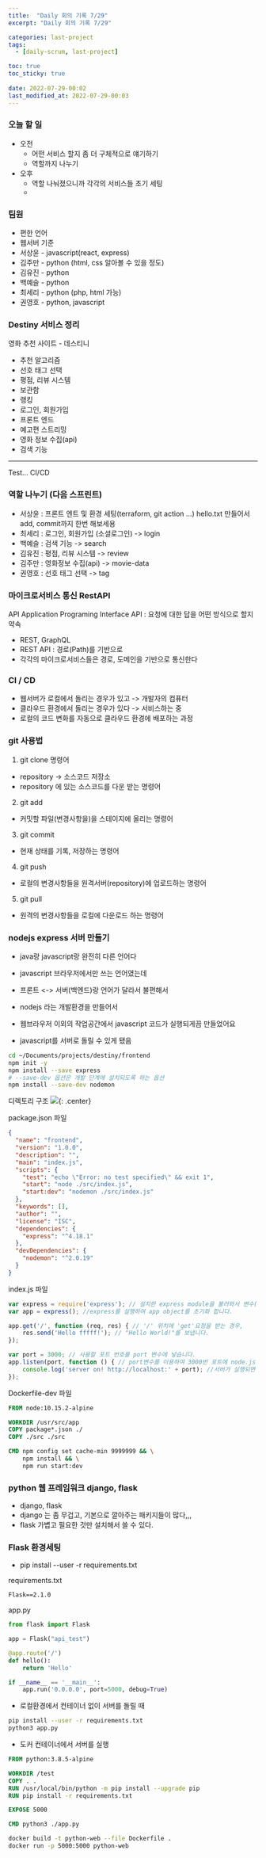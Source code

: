 ```yaml
---
title:  "Daily 회의 기록 7/29"
excerpt: "Daily 회의 기록 7/29"

categories: last-project
tags:
  - [daily-scrum, last-project]

toc: true
toc_sticky: true
 
date: 2022-07-29-00:02
last_modified_at: 2022-07-29-00:03
---
```

### 오늘 할 일
- 오전
  - 어떤 서비스 할지 좀 더 구체적으로 얘기하기
  - 역할까지 나누기
- 오후
  - 역할 나눠졌으니까 각각의 서비스들 초기 세팅
  - 

### 팀원
- 편한 언어
- 웹서버 기준
- 서상윤 - javascript(react, express)
- 김주만 - python (html, css 알아볼 수 있을 정도)
- 김유진 - python 
- 백예슬 - python
- 최세리 - python (php, html 가능)
- 권영호 - python, javascript

### Destiny 서비스 정리
영화 추천 사이트 - 데스티니
- 추천 알고리즘
- 선호 태그 선택
- 평점, 리뷰 시스템
- 보관함
- 랭킹
- 로그인, 회원가입
- 프론트 엔드
- 예고편 스트리밍
- 영화 정보 수집(api) 
- 검색 기능 
------------------------
Test...
CI/CD
### 역할 나누기 (다음 스프린트)
- 서상윤 : 프론트 엔트 및 환경 세팅(terraform, git action ...) hello.txt 만들어서 add, commit까지 한번 해보세용
- 최세리 : 로그인, 회원가입 (소셜로그인)                  -> login 
- 백예슬 : 검색 기능                                    -> search
- 김유진 : 평점, 리뷰 시스템                            -> review
- 김주만 : 영화정보 수집(api)                           -> movie-data
- 권영호 : 선호 태그 선택                               -> tag

### 마이크로서비스 통신 RestAPI
API Application Programing Interface
API : 요청에 대한 답을 어떤 방식으로 할지 약속
- REST, GraphQL
- REST API : 경로(Path)를 기반으로 
- 각각의 마이크로서비스들은 경로, 도메인을 기반으로 통신한다

### CI / CD
- 웹서버가 로컬에서 돌리는 경우가 있고 -> 개발자의 컴퓨터
- 클라우드 환경에서 돌리는 경우가 있다 -> 서비스하는 중
- 로컬의 코드 변화를 자동으로 클라우드 환경에 배포하는 과정

### git 사용법
1. git clone 명령어
- repository -> 소스코드 저장소
- repository 에 있는 소스코드를 다운 받는 명령어
2. git add
- 커밋할 파일(변경사항을)을 스테이지에 올리는 명령어
3. git commit
- 현재 상태를 기록, 저장하는 명령어
4. git push
- 로컬의 변경사항들을 원격서버(repository)에 업로드하는 명령어
5. git pull
- 원격의 변경사항들을 로컬에 다운로드 하는 명령어

### nodejs express 서버 만들기
- java랑 javascript랑 완전히 다른 언어다
- javascript 브라우저에서만 쓰는 언어였는데
- 프론트 <-> 서버(백엔드)랑 언어가 달라서 불편해서

- nodejs 라는 개발환경을 만들어서
- 웹브라우저 이외의 작업공간에서 javascript 코드가 실행되게끔 만들었어요
- javascript를 서버로 돌릴 수 있게 됐음

```bash
cd ~/Documents/projects/destiny/frontend
npm init -y
npm install --save express
# --save-dev 옵션은 개발 단계에 설치되도록 하는 옵션
npm install --save-dev nodemon
```

디렉토리 구조
![](../../assets/images/20220729-180208.png){: .center}

package.json 파일
```json
{
  "name": "frontend",
  "version": "1.0.0",
  "description": "",
  "main": "index.js",
  "scripts": {
    "test": "echo \"Error: no test specified\" && exit 1",
    "start": "node ./src/index.js",
    "start:dev": "nodemon ./src/index.js"
  },
  "keywords": [],
  "author": "",
  "license": "ISC",
  "dependencies": {
    "express": "^4.18.1"
  },
  "devDependencies": {
    "nodemon": "^2.0.19"
  }
}
```

index.js 파일
```javascript
var express = require('express'); // 설치한 express module을 불러와서 변수(express)에 담습니다.
var app = express(); //express를 실행하여 app object를 초기화 합니다.

app.get('/', function (req, res) { // '/' 위치에 'get'요청을 받는 경우,
    res.send('Hello fffff!'); // "Hello World!"를 보냅니다.
});

var port = 3000; // 사용할 포트 번호를 port 변수에 넣습니다. 
app.listen(port, function () { // port변수를 이용하여 3000번 포트에 node.js 서버를 연결합니다.
    console.log('server on! http://localhost:' + port); //서버가 실행되면 콘솔창에 표시될 메세지입니다.
});
```


Dockerfile-dev 파일
```dockerfile
FROM node:10.15.2-alpine

WORKDIR /usr/src/app
COPY package*.json ./
COPY ./src ./src

CMD npm config set cache-min 9999999 && \
    npm install && \
    npm run start:dev
```

### python 웹 프레임워크 django, **flask**
- django, flask
- django 는 좀 무겁고, 기본으로 깔아주는 패키지들이 많다,,,
- flask 가볍고 필요한 것만 설치해서 쓸 수 있다.


### Flask 환경세팅
- pip install --user -r requirements.txt

requirements.txt
```txt
Flask==2.1.0
```

app.py
```python
from flask import Flask

app = Flask("api_test")

@app.route('/')
def hello():
    return 'Hello'

if __name__ == '__main__':
    app.run('0.0.0.0', port=5000, debug=True)
```

- 로컬환경에서 컨테이너 없이 서버를 돌릴 때

```bash
pip install --user -r requirements.txt
python3 app.py
```


- 도커 컨테이너에서 서버를 실행

```dockerfile
FROM python:3.8.5-alpine

WORKDIR /test
COPY . .
RUN /usr/local/bin/python -m pip install --upgrade pip
RUN pip install -r requirements.txt

EXPOSE 5000

CMD python3 ./app.py
```

```bash
docker build -t python-web --file Dockerfile .
docker run -p 5000:5000 python-web 
```